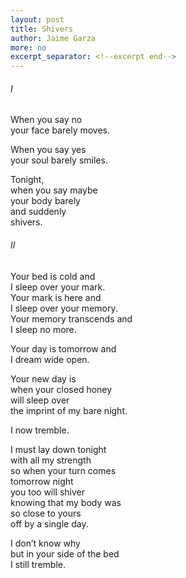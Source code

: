 ```yaml
---
layout: post
title: Shivers
author: Jaime Garza
more: no
excerpt_separator: <!--excerpt end-->
---
```


###### I

When you say no<br/>
your face barely moves.

When you say yes<br/>
your soul barely smiles.

Tonight,<br/>
when you say maybe<br/>
your body barely<br/>
and suddenly<br/>
shivers.

###### II

Your bed is cold and<br/>
I sleep over your mark.<br/>
Your mark is here and<br/>
I sleep over your memory.<br/>
Your memory transcends and<br/>
I sleep no more.

Your day is tomorrow and<br/>
I dream wide open.

Your new day is<br/>
when your closed honey<br/>
will sleep over<br/>
the imprint of my bare night.

I now tremble.

I must lay down tonight<br/>
with all my strength<br/>
so when your turn comes<br/>
tomorrow night<br/>
you too will shiver<br/>
knowing that my body was<br/>
so close to yours<br/>
off by a single day.

I don’t know why<br/>
but in your side of the bed<br/>
I still tremble.
<!--excerpt end-->

